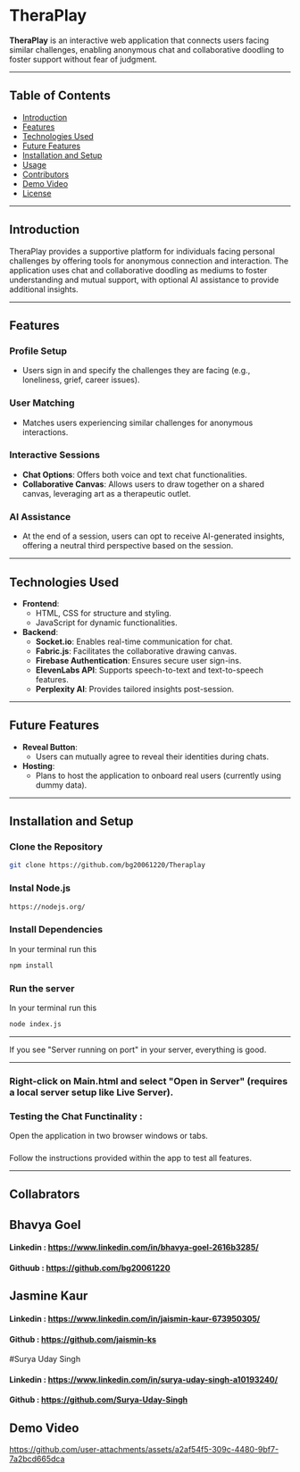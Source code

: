 # TheraPlay

**TheraPlay** is an interactive web application that connects users facing similar challenges, enabling anonymous chat and collaborative doodling to foster support without fear of judgment.

---

## Table of Contents

- [Introduction](#introduction)
- [Features](#features)
- [Technologies Used](#technologies-used)
- [Future Features](#future-features)
- [Installation and Setup](#installation-and-setup)
- [Usage](#usage)
- [Contributors](#contributors)
- [Demo Video](#demo-video)
- [License](#license)

---

## Introduction

TheraPlay provides a supportive platform for individuals facing personal challenges by offering tools for anonymous connection and interaction. The application uses chat and collaborative doodling as mediums to foster understanding and mutual support, with optional AI assistance to provide additional insights.

---

## Features

### Profile Setup

- Users sign in and specify the challenges they are facing (e.g., loneliness, grief, career issues).

### User Matching

- Matches users experiencing similar challenges for anonymous interactions.

### Interactive Sessions

- **Chat Options**: Offers both voice and text chat functionalities.
- **Collaborative Canvas**: Allows users to draw together on a shared canvas, leveraging art as a therapeutic outlet.

### AI Assistance

- At the end of a session, users can opt to receive AI-generated insights, offering a neutral third perspective based on the session.

---

## Technologies Used

- **Frontend**:
  - HTML, CSS for structure and styling.
  - JavaScript for dynamic functionalities.
- **Backend**:
  - **Socket.io**: Enables real-time communication for chat.
  - **Fabric.js**: Facilitates the collaborative drawing canvas.
  - **Firebase Authentication**: Ensures secure user sign-ins.
  - **ElevenLabs API**: Supports speech-to-text and text-to-speech features.
  - **Perplexity AI**: Provides tailored insights post-session.

---

## Future Features

- **Reveal Button**:
  - Users can mutually agree to reveal their identities during chats.
- **Hosting**:
  - Plans to host the application to onboard real users (currently using dummy data).

---

## Installation and Setup

### Clone the Repository

```bash
git clone https://github.com/bg20061220/Theraplay

```

### Instal Node.js

```bash
https://nodejs.org/
```

### Install Dependencies

In your terminal run this

```bash
npm install
```

### Run the server

In your terminal run this

```bash
node index.js
```

---

If you see "Server running on port" in your server, everything is good.

---

### Right-click on Main.html and select "Open in Server" (requires a local server setup like Live Server).

### Testing the Chat Functinality :

Open the application in two browser windows or tabs.

###

Follow the instructions provided within the app to test all features.

---

## Collabrators

## Bhavya Goel

#### Linkedin : https://www.linkedin.com/in/bhavya-goel-2616b3285/

#### Githuub : https://github.com/bg20061220

## Jasmine Kaur

#### Linkedin : https://www.linkedin.com/in/jaismin-kaur-673950305/

#### Github : https://github.com/jaismin-ks

#Surya Uday Singh

#### Linkedin : https://www.linkedin.com/in/surya-uday-singh-a10193240/

#### Github : https://github.com/Surya-Uday-Singh

## Demo Video

https://github.com/user-attachments/assets/a2af54f5-309c-4480-9bf7-7a2bcd665dca

